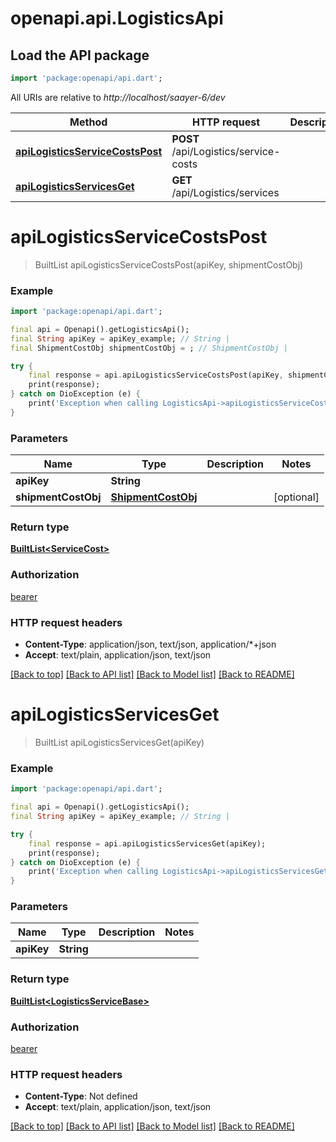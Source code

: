 # openapi.api.LogisticsApi

## Load the API package
```dart
import 'package:openapi/api.dart';
```

All URIs are relative to *http://localhost/saayer-6/dev*

Method | HTTP request | Description
------------- | ------------- | -------------
[**apiLogisticsServiceCostsPost**](LogisticsApi.md#apilogisticsservicecostspost) | **POST** /api/Logistics/service-costs | 
[**apiLogisticsServicesGet**](LogisticsApi.md#apilogisticsservicesget) | **GET** /api/Logistics/services | 


# **apiLogisticsServiceCostsPost**
> BuiltList<ServiceCost> apiLogisticsServiceCostsPost(apiKey, shipmentCostObj)



### Example
```dart
import 'package:openapi/api.dart';

final api = Openapi().getLogisticsApi();
final String apiKey = apiKey_example; // String | 
final ShipmentCostObj shipmentCostObj = ; // ShipmentCostObj | 

try {
    final response = api.apiLogisticsServiceCostsPost(apiKey, shipmentCostObj);
    print(response);
} catch on DioException (e) {
    print('Exception when calling LogisticsApi->apiLogisticsServiceCostsPost: $e\n');
}
```

### Parameters

Name | Type | Description  | Notes
------------- | ------------- | ------------- | -------------
 **apiKey** | **String**|  | 
 **shipmentCostObj** | [**ShipmentCostObj**](ShipmentCostObj.md)|  | [optional] 

### Return type

[**BuiltList&lt;ServiceCost&gt;**](ServiceCost.md)

### Authorization

[bearer](../README.md#bearer)

### HTTP request headers

 - **Content-Type**: application/json, text/json, application/*+json
 - **Accept**: text/plain, application/json, text/json

[[Back to top]](#) [[Back to API list]](../README.md#documentation-for-api-endpoints) [[Back to Model list]](../README.md#documentation-for-models) [[Back to README]](../README.md)

# **apiLogisticsServicesGet**
> BuiltList<LogisticsServiceBase> apiLogisticsServicesGet(apiKey)



### Example
```dart
import 'package:openapi/api.dart';

final api = Openapi().getLogisticsApi();
final String apiKey = apiKey_example; // String | 

try {
    final response = api.apiLogisticsServicesGet(apiKey);
    print(response);
} catch on DioException (e) {
    print('Exception when calling LogisticsApi->apiLogisticsServicesGet: $e\n');
}
```

### Parameters

Name | Type | Description  | Notes
------------- | ------------- | ------------- | -------------
 **apiKey** | **String**|  | 

### Return type

[**BuiltList&lt;LogisticsServiceBase&gt;**](LogisticsServiceBase.md)

### Authorization

[bearer](../README.md#bearer)

### HTTP request headers

 - **Content-Type**: Not defined
 - **Accept**: text/plain, application/json, text/json

[[Back to top]](#) [[Back to API list]](../README.md#documentation-for-api-endpoints) [[Back to Model list]](../README.md#documentation-for-models) [[Back to README]](../README.md)

